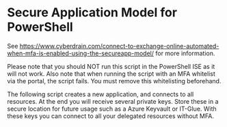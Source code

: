 # Secure Application Model for PowerShell
See https://www.cyberdrain.com/connect-to-exchange-online-automated-when-mfa-is-enabled-using-the-secureapp-model/ for more information.

Please note that you should NOT run this script in the PowerShell ISE as it will not work. Also note that when running the script with an MFA whitelist via the portal, the script fails. You must remove this whitelisting beforehand.

The following script creates a new application, and connects to all resources. At the end you will receive several private keys. Store these in a secure location for future usage such as a Azure Keyvault or IT-Glue. With these keys you can connect to all your delegated resources without MFA. 
